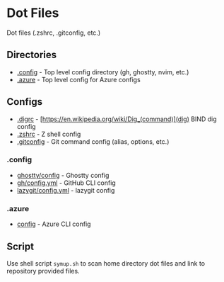 # Dot Files

Dot files (.zshrc, .gitconfig, etc.)

## Directories

- [.config](#config) - Top level config directory (gh, ghostty, nvim, etc.)
- [.azure](#azure) - Top level config for Azure configs

## Configs

- [.digrc](.digrc) - [https://en.wikipedia.org/wiki/Dig_(command)](dig) BIND dig config
- [.zshrc](.zshrc) - Z shell config
- [.gitconfig](.gitconfig) - Git command config (alias, options, etc.)

### .config

- [ghostty/config](.config/ghostty/config) - Ghostty config
- [gh/config.yml](.config/gh/config.yml) - GitHub CLI config
- [lazygit/config.yml](.config/lazygit/config.yml) - lazygit config

### .azure

- [config](.azure/config) - Azure CLI config

## Script

Use shell script `symup.sh` to scan home directory dot files and link to repository provided files.
